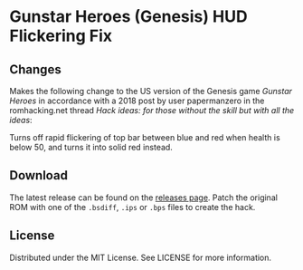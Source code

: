 # Gunstar Heroes (Genesis) HUD Flickering Fix

## Changes

Makes the following change
to the US version of the Genesis game
*Gunstar Heroes*
in accordance with a 2018 post by user papermanzero
in the romhacking.net thread
*Hack ideas: for those without the skill but with all the ideas*:

Turns off rapid flickering of top bar
between blue and red when health is below 50,
and turns it into solid red instead.

## Download
The latest release can be found on the
[releases page](https://github.com/lightbulb-sun/gunstar-flicker/releases).
Patch the original ROM with one of the `.bsdiff`, `.ips` or `.bps` files
to create the hack.

## License
Distributed under the MIT License. See LICENSE for more information.
